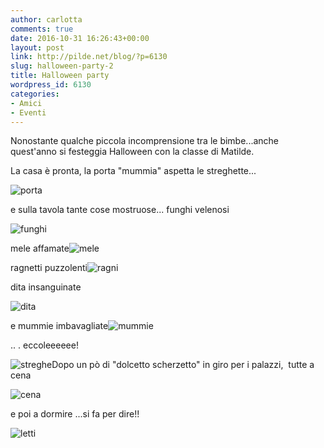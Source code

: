 ```yaml
---
author: carlotta
comments: true
date: 2016-10-31 16:26:43+00:00
layout: post
link: http://pilde.net/blog/?p=6130
slug: halloween-party-2
title: Halloween party
wordpress_id: 6130
categories:
- Amici
- Eventi
---
```


Nonostante qualche piccola incomprensione tra le bimbe...anche quest'anno si festeggia Halloween con la classe di Matilde.

La casa è pronta, la porta "mummia" aspetta le streghette...

![porta](http://pilde.net/blog/wp-content/uploads/2016/12/porta.jpg)

e sulla tavola tante cose mostruose... funghi velenosi

![funghi](http://pilde.net/blog/wp-content/uploads/2016/12/funghi.jpg)

mele affamate![mele](http://pilde.net/blog/wp-content/uploads/2016/12/mele.jpg)

ragnetti puzzolenti![ragni](http://pilde.net/blog/wp-content/uploads/2016/12/ragni.jpg)

dita insanguinate

![dita](http://pilde.net/blog/wp-content/uploads/2016/12/dita.jpg)

e mummie imbavagliate![mummie](http://pilde.net/blog/wp-content/uploads/2016/12/mummie.png)

.. . eccoleeeeee!

![streghe](http://pilde.net/blog/wp-content/uploads/2016/12/streghe-1.jpg)Dopo un pò di "dolcetto scherzetto" in giro per i palazzi,  tutte a cena

![cena](http://pilde.net/blog/wp-content/uploads/2016/12/cena.jpg)

e poi a dormire ...si fa per dire!!

![letti](http://pilde.net/blog/wp-content/uploads/2016/12/letti.jpg)
